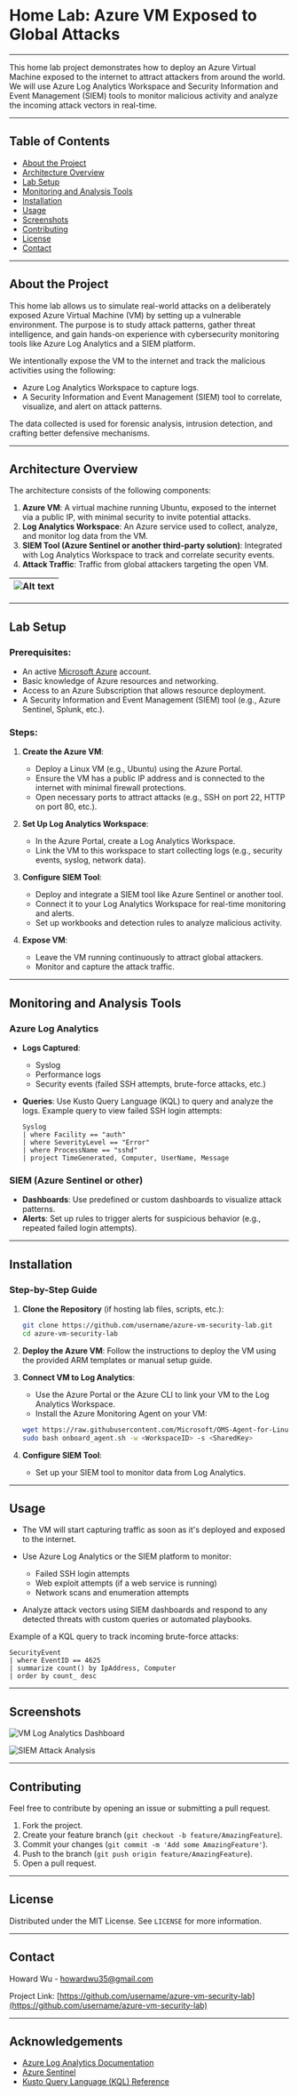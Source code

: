 # Home Lab: Azure VM Exposed to Global Attacks

---

This home lab project demonstrates how to deploy an Azure Virtual Machine exposed to the internet to attract attackers from around the world. We will use Azure Log Analytics Workspace and Security Information and Event Management (SIEM) tools to monitor malicious activity and analyze the incoming attack vectors in real-time.

---

## Table of Contents
- [About the Project](#about-the-project)
- [Architecture Overview](#architecture-overview)
- [Lab Setup](#lab-setup)
- [Monitoring and Analysis Tools](#monitoring-and-analysis-tools)
- [Installation](#installation)
- [Usage](#usage)
- [Screenshots](#screenshots)
- [Contributing](#contributing)
- [License](#license)
- [Contact](#contact)

---

## About the Project

This home lab allows us to simulate real-world attacks on a deliberately exposed Azure Virtual Machine (VM) by setting up a vulnerable environment. The purpose is to study attack patterns, gather threat intelligence, and gain hands-on experience with cybersecurity monitoring tools like Azure Log Analytics and a SIEM platform. 

We intentionally expose the VM to the internet and track the malicious activities using the following:
- Azure Log Analytics Workspace to capture logs.
- A Security Information and Event Management (SIEM) tool to correlate, visualize, and alert on attack patterns.
  
The data collected is used for forensic analysis, intrusion detection, and crafting better defensive mechanisms.

---

## Architecture Overview

The architecture consists of the following components:
1. **Azure VM**: A virtual machine running Ubuntu, exposed to the internet via a public IP, with minimal security to invite potential attacks.
2. **Log Analytics Workspace**: An Azure service used to collect, analyze, and monitor log data from the VM.
3. **SIEM Tool (Azure Sentinel or another third-party solution)**: Integrated with Log Analytics Workspace to track and correlate security events.
4. **Attack Traffic**: Traffic from global attackers targeting the open VM.

| ![Alt text](images/SIEM_Lab_Architecture.jpg) |
|:------------------------------:|

---

## Lab Setup

### Prerequisites:
- An active [Microsoft Azure](https://azure.microsoft.com) account.
- Basic knowledge of Azure resources and networking.
- Access to an Azure Subscription that allows resource deployment.
- A Security Information and Event Management (SIEM) tool (e.g., Azure Sentinel, Splunk, etc.).

### Steps:

1. **Create the Azure VM**:
   - Deploy a Linux VM (e.g., Ubuntu) using the Azure Portal.
   - Ensure the VM has a public IP address and is connected to the internet with minimal firewall protections.
   - Open necessary ports to attract attacks (e.g., SSH on port 22, HTTP on port 80, etc.).

2. **Set Up Log Analytics Workspace**:
   - In the Azure Portal, create a Log Analytics Workspace.
   - Link the VM to this workspace to start collecting logs (e.g., security events, syslog, network data).

3. **Configure SIEM Tool**:
   - Deploy and integrate a SIEM tool like Azure Sentinel or another tool.
   - Connect it to your Log Analytics Workspace for real-time monitoring and alerts.
   - Set up workbooks and detection rules to analyze malicious activity.

4. **Expose VM**:
   - Leave the VM running continuously to attract global attackers.
   - Monitor and capture the attack traffic.

---

## Monitoring and Analysis Tools

### Azure Log Analytics
- **Logs Captured**: 
  - Syslog
  - Performance logs
  - Security events (failed SSH attempts, brute-force attacks, etc.)
  
- **Queries**: Use Kusto Query Language (KQL) to query and analyze the logs. Example query to view failed SSH login attempts:
  ```kusto
  Syslog
  | where Facility == "auth"
  | where SeverityLevel == "Error"
  | where ProcessName == "sshd"
  | project TimeGenerated, Computer, UserName, Message
  ```

### SIEM (Azure Sentinel or other)
- **Dashboards**: Use predefined or custom dashboards to visualize attack patterns.
- **Alerts**: Set up rules to trigger alerts for suspicious behavior (e.g., repeated failed login attempts).
  
---

## Installation

### Step-by-Step Guide

1. **Clone the Repository** (if hosting lab files, scripts, etc.):
   ```bash
   git clone https://github.com/username/azure-vm-security-lab.git
   cd azure-vm-security-lab
   ```

2. **Deploy the Azure VM**:
   Follow the instructions to deploy the VM using the provided ARM templates or manual setup guide.

3. **Connect VM to Log Analytics**:
   - Use the Azure Portal or the Azure CLI to link your VM to the Log Analytics Workspace.
   - Install the Azure Monitoring Agent on your VM:
   ```bash
   wget https://raw.githubusercontent.com/Microsoft/OMS-Agent-for-Linux/master/installer/scripts/onboard_agent.sh
   sudo bash onboard_agent.sh -w <WorkspaceID> -s <SharedKey>
   ```

4. **Configure SIEM Tool**:
   - Set up your SIEM tool to monitor data from Log Analytics.

---

## Usage

- The VM will start capturing traffic as soon as it's deployed and exposed to the internet.
- Use Azure Log Analytics or the SIEM platform to monitor:
  - Failed SSH login attempts
  - Web exploit attempts (if a web service is running)
  - Network scans and enumeration attempts
  
- Analyze attack vectors using SIEM dashboards and respond to any detected threats with custom queries or automated playbooks.

Example of a KQL query to track incoming brute-force attacks:
```kusto
SecurityEvent
| where EventID == 4625
| summarize count() by IpAddress, Computer
| order by count_ desc
```

---

## Screenshots

![VM Log Analytics Dashboard](link-to-dashboard-image.png)

![SIEM Attack Analysis](link-to-siem-analysis-image.png)

---

## Contributing

Feel free to contribute by opening an issue or submitting a pull request.

1. Fork the project.
2. Create your feature branch (`git checkout -b feature/AmazingFeature`).
3. Commit your changes (`git commit -m 'Add some AmazingFeature'`).
4. Push to the branch (`git push origin feature/AmazingFeature`).
5. Open a pull request.

---

## License

Distributed under the MIT License. See `LICENSE` for more information.

---

## Contact

Howard Wu - howardwu35@gmail.com

Project Link: [https://github.com/username/azure-vm-security-lab](https://github.com/username/azure-vm-security-lab)

---

## Acknowledgements

- [Azure Log Analytics Documentation](https://docs.microsoft.com/en-us/azure/azure-monitor/logs/log-analytics-workspace-overview)
- [Azure Sentinel](https://docs.microsoft.com/en-us/azure/sentinel/)
- [Kusto Query Language (KQL) Reference](https://docs.microsoft.com/en-us/azure/data-explorer/kusto/query/)

